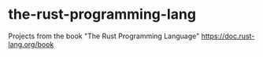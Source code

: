 # the-rust-programming-lang
Projects from the book "The Rust Programming Language"
https://doc.rust-lang.org/book

